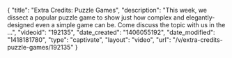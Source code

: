 {
    "title": "Extra Credits: Puzzle Games",
    "description": "This week, we dissect a popular puzzle game to show just how complex and elegantly-designed even a simple game can be. Come discuss the topic with us in the ...",
    "videoid": "192135",
    "date_created": "1406055192",
    "date_modified": "1418181780",
    "type": "captivate",
    "layout": "video",
    "url": "\/v\/extra-credits-puzzle-games\/192135"
}
